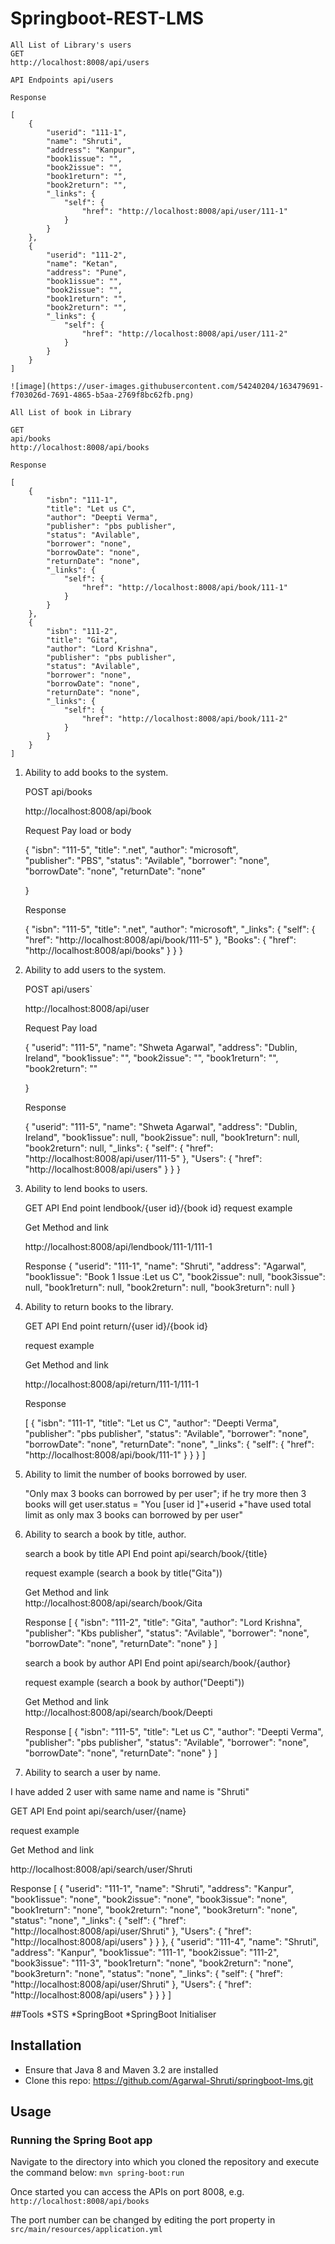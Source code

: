 # Springboot-REST-LMS

	All List of Library's users
	GET
	http://localhost:8008/api/users
	
	API Endpoints api/users
	
	Response
	
	[
	    {
	        "userid": "111-1",
	        "name": "Shruti",
	        "address": "Kanpur",
	        "book1issue": "",
	        "book2issue": "",
	        "book1return": "",
	        "book2return": "",
	        "_links": {
	            "self": {
	                "href": "http://localhost:8008/api/user/111-1"
	            }
	        }
	    },
	    {
	        "userid": "111-2",
	        "name": "Ketan",
	        "address": "Pune",
	        "book1issue": "",
	        "book2issue": "",
	        "book1return": "",
	        "book2return": "",
	        "_links": {
	            "self": {
	                "href": "http://localhost:8008/api/user/111-2"
	            }
	        }
	    }
	]
	
	![image](https://user-images.githubusercontent.com/54240204/163479691-f703026d-7691-4865-b5aa-2769f8bc62fb.png)

	All List of book in Library
	
	GET
	api/books
	http://localhost:8008/api/books
	
	Response
	
	[
	    {
	        "isbn": "111-1",
	        "title": "Let us C",
	        "author": "Deepti Verma",
	        "publisher": "pbs publisher",
	        "status": "Avilable",
	        "borrower": "none",
	        "borrowDate": "none",
	        "returnDate": "none",
	        "_links": {
	            "self": {
	                "href": "http://localhost:8008/api/book/111-1"
	            }
	        }
	    },
	    {
	        "isbn": "111-2",
	        "title": "Gita",
	        "author": "Lord Krishna",
	        "publisher": "pbs publisher",
	        "status": "Avilable",
	        "borrower": "none",
	        "borrowDate": "none",
	        "returnDate": "none",
	        "_links": {
	            "self": {
	                "href": "http://localhost:8008/api/book/111-2"
	            }
	        }
	    }
	]





1) Ability to add books to the system.

	POST
	api/books
	
	http://localhost:8008/api/book
	
	Request Pay load or body
	
	{
		"isbn": "111-5",
	 	"title": ".net",
	 	"author": "microsoft", 	
	 	"publisher": "PBS",
	 	"status": "Avilable",
	 	"borrower": "none",
	 	"borrowDate": "none",
	 	"returnDate": "none"
	        
	}
	
	Response 
	
	{
	    "isbn": "111-5",
	    "title": ".net",
	    "author": "microsoft",
	    "_links": {
	        "self": {
	            "href": "http://localhost:8008/api/book/111-5"
	        },
	        "Books": {
	            "href": "http://localhost:8008/api/books"
	        }
	    }
	}



2) Ability to add users to the system.

	POST
	api/users`

	http://localhost:8008/api/user
	
	Request Pay load
	
	{
		"userid": "111-5",
		"name": "Shweta Agarwal",
	    "address": "Dublin, Ireland",
	    "book1issue": "",
	    "book2issue": "",
	    "book1return": "",
	    "book2return": ""
	    
	}
	
	Response
	
	{
	    "userid": "111-5",
	    "name": "Shweta Agarwal",
	    "address": "Dublin, Ireland",
	    "book1issue": null,
	    "book2issue": null,
	    "book1return": null,
	    "book2return": null,
	    "_links": {
	        "self": {
	            "href": "http://localhost:8008/api/user/111-5"
	        },
	        "Users": {
	            "href": "http://localhost:8008/api/users"
	        }
	     }
	}

3) Ability to lend books to users.

	GET
	API End point lendbook/{user id}/{book id}
	request example 
	
	Get Method and link 
	
	http://localhost:8008/api/lendbook/111-1/111-1
	
	Response
	{
	    "userid": "111-1",
	    "name": "Shruti",
	    "address": "Agarwal",
	    "book1issue": "Book 1 Issue :Let us C",
	    "book2issue": null,
	    "book3issue": null,
	    "book1return": null,
	    "book2return": null,
	    "book3return": null
	}


4) Ability to return books to the library.

	GET
	API End point return/{user id}/{book id}
	
	request example 
	
	Get Method and link 
	
	http://localhost:8008/api/return/111-1/111-1
	
	Response
	
	[
	    {
	        "isbn": "111-1",
	        "title": "Let us C",
	        "author": "Deepti Verma",
	        "publisher": "pbs publisher",
	        "status": "Avilable",
	        "borrower": "none",
	        "borrowDate": "none",
	        "returnDate": "none",
	        "_links": {
	            "self": {
	                "href": "http://localhost:8008/api/book/111-1"
	            }
	        }
	    }
	]




5) Ability to limit the number of books borrowed by user.

	"Only max 3  books can borrowed by per user";
	if he try more then 3 books will get user.status = "You [user id ]"+userid +"have used total limit as only max 3  books can borrowed by per user"


6) Ability to search a book by title, author.

	search a book by title
	API End point api/search/book/{title}
	
	request example (search a book by title("Gita"))

	Get Method and link 	
	http://localhost:8008/api/search/book/Gita
	
	Response
	[
    {
        "isbn": "111-2",
        "title": "Gita",
        "author": "Lord Krishna",
        "publisher": "Kbs publisher",
        "status": "Avilable",
        "borrower": "none",
        "borrowDate": "none",
        "returnDate": "none"
    }
]
	


	search a book by author
	API End point api/search/book/{author}
	
	request example (search a book by author("Deepti"))

	Get Method and link 	
	http://localhost:8008/api/search/book/Deepti
	
	Response
	[
    {
        "isbn": "111-5",
        "title": "Let us C",
        "author": "Deepti Verma",
        "publisher": "pbs publisher",
        "status": "Avilable",
        "borrower": "none",
        "borrowDate": "none",
        "returnDate": "none"
    }
   ]



7) Ability to search a user by name.

I have added 2 user with same name and name is  "Shruti"


GET
API End point api/search/user/{name}

request example 

Get Method and link  

http://localhost:8008/api/search/user/Shruti

Response
[
    {
        "userid": "111-1",
        "name": "Shruti",
        "address": "Kanpur",
        "book1issue": "none",
        "book2issue": "none",
        "book3issue": "none",
        "book1return": "none",
        "book2return": "none",
        "book3return": "none",
        "status": "none",
        "_links": {
            "self": {
                "href": "http://localhost:8008/api/user/Shruti"
            },
            "Users": {
                "href": "http://localhost:8008/api/users"
            }
        }
    },
    {
        "userid": "111-4",
        "name": "Shruti",
        "address": "Kanpur",
        "book1issue": "111-1",
        "book2issue": "111-2",
        "book3issue": "111-3",
        "book1return": "none",
        "book2return": "none",
        "book3return": "none",
        "status": "none",
        "_links": {
            "self": {
                "href": "http://localhost:8008/api/user/Shruti"
            },
            "Users": {
                "href": "http://localhost:8008/api/users"
            }
        }
    }
]

##Tools
	*STS
	*SpringBoot
	*SpringBoot Initialiser

## Installation
* Ensure that Java 8 and Maven 3.2 are installed
* Clone this repo: https://github.com/Agarwal-Shruti/springboot-lms.git
    
## Usage
### Running the Spring Boot app
Navigate to the directory into which you cloned the repository and execute the command below:
`mvn spring-boot:run`

Once started you can access the APIs on port 8008, e.g.
`http://localhost:8008/api/books`

The port number can be changed by editing the port property in `src/main/resources/application.yml`

